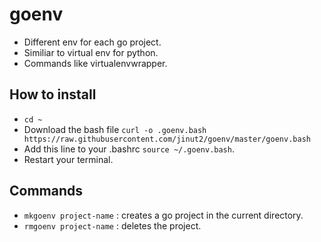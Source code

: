 # goenv
* Different env for each go project.
* Similiar to virtual env for python.
* Commands like virtualenvwrapper.

## How to install
* `cd ~`
* Download the bash file `curl -o .goenv.bash https://raw.githubusercontent.com/jinut2/goenv/master/goenv.bash`
* Add this line to your .bashrc `source ~/.goenv.bash`.
* Restart your terminal.

## Commands
* `mkgoenv project-name` : creates a go project in the current directory.
* `rmgoenv project-name` : deletes the project.
